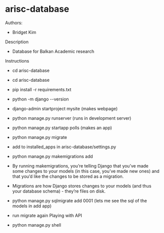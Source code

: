 # arisc-database

Authors:
* Bridget Kim

Description
* Database for Balkan Academic research

Instructions
* cd arisc-database
* cd arisc-database
* pip install -r requirements.txt
* python -m django --version
* django-admin startproject mysite (makes webpage)
* python manage.py runserver (runs in development server)
* python manage.py startapp polls (makes an app)
* python manage.py migrate
* add to installed_apps in arisc-database/settings.py
* python manage.py makemigrations add
* By running makemigrations, you’re telling Django that you’ve made some changes to your models (in this case, you’ve made new ones) and that you’d like the changes to be stored as a migration.

* Migrations are how Django stores changes to your models (and thus your database schema) - they’re files on disk. 
* python manage.py sqlmigrate add 0001 (lets me see the sql of the models in add app)
* run migrate again
Playing with API
* python manage.py shell